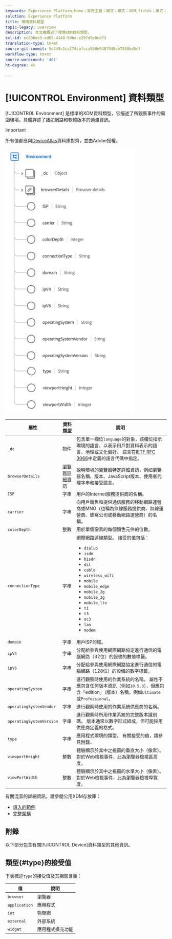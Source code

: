 ```yaml
---
keywords: Experience Platform;home；常用主題；模式；模式；XDM;fields；模式；環境；資料類型；資料類型；
solution: Experience Platform
title: 環境資料類型
topic-legacy: overview
description: 本文檔概述了環境XDM資料類型。
exl-id: ec806ee5-ed65-4148-9dbe-e297d9e8cd73
translation-type: tm+mt
source-git-commit: 5d449c1ca174cafcca988e9487940eb7550bd5cf
workflow-type: tm+mt
source-wordcount: '461'
ht-degree: 4%

---
```


# [!UICONTROL Environment] 資料類型

[!UICONTROL Environment] 是標準的XDM資料類型，它描述了所觀察事件的周圍環境，具體詳述了諸如網路和軟體版本的過渡資訊。

>[!IMPORTANT]
>
>所有值都應與[DeviceAtlas](https://deviceatlas.com)資料庫對齊，並由Adobe授權。

<img src="../images/data-types/environment.png" width="400" /><br />

| 屬性 | 資料類型 | 說明 |
| --- | --- | --- |
| `_dc` | 物件 | 包含單一欄位`language`的對象，該欄位指示環境的語言，以表示用戶對資料表示的語言、地理或文化偏好。 語言在[IETF RFC 3066](https://www.ietf.org/rfc/rfc3066.txt)中定義的語言代碼中指定。 |
| `browserDetails` | [瀏覽器詳細資訊](./browser-details.md) | 說明環境的瀏覽器特定詳細資訊，例如瀏覽器名稱、版本、JavaScript版本、使用者代理字串和接受語言。 |
| `ISP` | 字串 | 用戶的Internet服務提供商的名稱。 |
| `carrier` | 字串 | 向用戶銷售和提供通信服務的移動網路運營商或MNO（也稱為無線服務提供商、無線運營商、蜂窩公司或移動網路運營商）的名稱。 |
| `colorDepth` | 整數 | 用於單個像素的每個顏色元件的位數。 |
| `connectionType` | 字串 | 網際網路連線類型。 接受的值包括： <ul><li>`dialup`</li><li>`isdn`</li><li>`bisdn`</li><li>`dsl`</li><li>`cable`</li><li>`wireless_wifi`</li><li>`mobile`</li><li>`mobile_edge`</li><li>`mobile_2g`</li><li>`mobile_3g`</li><li>`mobile_lte`</li><li>`t1`</li><li>`t3`</li><li>`oc3`</li><li>`lan`</li><li>`modem`</li></ul> |
| `domain` | 字串 | 用戶ISP的域。 |
| `ipV4` | 字串 | 分配給參與使用網際網路協定進行通信的電腦網路（32位）的設備的數值標籤。 |
| `ipV6` | 字串 | 分配給參與使用網際網路協定進行通信的電腦網路（128位）的設備的數字標籤。 |
| `operatingSystem` | 字串 | 進行觀察時使用的作業系統的名稱。 屬性不應包含任何版本資訊（例如`10.5.3`），但應包含「edition」（版本）名稱，例如`Ultimate`或`Professional`。 |
| `operatingSystemVendor` | 字串 | 進行觀察時使用的作業系統供應商的名稱。 |
| `operatingSystemVersion` | 字串 | 進行觀察時所用作業系統的完整版本識別碼。 版本通常以數字形式組成，但可能採用供應商定義的格式。 |
| `type` | 字串 | 應用程式環境的類型。 有關接受的值，請參見[附錄](#type)。 |
| `viewportHeight` | 整數 | 體驗顯示於其中之視窗的垂直大小（像素）。 對於Web檢視事件，此為瀏覽器檢視區高度。 |
| `viewPortWidth` | 整數 | 體驗顯示於其中之視窗的水準大小（像素）。 對於Web檢視事件，此為瀏覽器檢視埠寬度。 |

有關混音的詳細資訊，請參閱公用XDM存放庫：

* [填入的範例](https://github.com/adobe/xdm/blob/master/components/datatypes/environment.example.1.json)
* [完整架構](https://github.com/adobe/xdm/blob/master/components/datatypes/environment.schema.json)

## 附錄

以下部分包含有關[!UICONTROL Device]資料類型的其他資訊。

## 類型{#type}的接受值

下表概述`type`的接受值及其相關含義：

| 值 | 說明 |
| --- | --- |
| `browser` | 瀏覽器 |
| `application` | 應用程式 |
| `iot` | 物聯網 |
| `external` | 外部系統 |
| `widget` | 應用程式擴充功能 |
